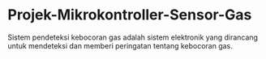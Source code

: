 # Projek-Mikrokontroller-Sensor-Gas
Sistem pendeteksi kebocoran gas adalah sistem elektronik yang dirancang untuk mendeteksi dan memberi peringatan tentang kebocoran gas.
